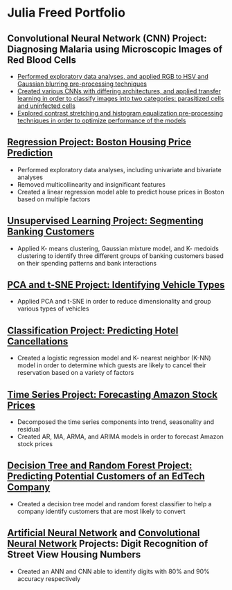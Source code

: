 # Julia Freed Portfolio

## Convolutional Neural Network (CNN) Project: Diagnosing Malaria using Microscopic Images of Red Blood Cells
- [Performed exploratory data analyses, and applied RGB to HSV and Gaussian blurring pre-processing techniques](https://gist.github.com/JuliaDale/1f902fc1521d66d49c9748f515ddeb30)
- [Created various CNNs with differing architectures, and applied transfer learning in order to classify images into two categories: parasitized cells and uninfected cells](https://gist.github.com/JuliaDale/b683941da8ba76410fc429279862965c)
- [Explored contrast stretching and histogram equalization pre-processing techniques in order to optimize performance of the models](https://gist.github.com/JuliaDale/12cd1fff7cdd485c6188551ca13b7329)

## [Regression Project: Boston Housing Price Prediction](file:///Users/ryanburwell/Downloads/Learners_Notebook_Boston_house_price.html)
- Performed exploratory data analyses, including univariate and bivariate analyses
- Removed multicollinearity and insignificant features
- Created a linear regression model able to predict house prices in Boston based on multiple factors

## [Unsupervised Learning Project: Segmenting Banking Customers](file:///Users/ryanburwell/Downloads/Learner_Notebook_Unsupervised_Learning_Project.html) 
- Applied K- means clustering, Gaussian mixture model, and K- medoids clustering to identify three different groups of banking customers based on their spending patterns and bank interactions 

## [PCA and t-SNE Project: Identifying Vehicle Types](file:///Users/ryanburwell/Downloads/Learner_Notebook_PCA_and_tSNE_Project.html)
- Applied PCA and t-SNE in order to reduce dimensionality and group various types of vehicles

## [Classification Project: Predicting Hotel Cancellations](file:///Users/ryanburwell/Downloads/Learner_Notebook_Project_Classification_ML.html)
- Created a logistic regression model and K- nearest neighbor (K-NN) model in order to determine which guests are likely to cancel their reservation based on a variety of factors

## [Time Series Project: Forecasting Amazon Stock Prices](file:///Users/ryanburwell/Downloads/Julia_Freed_Time_Series.html)
- Decomposed the time series components into trend, seasonality and residual 
- Created AR, MA, ARMA, and ARIMA models in order to forecast Amazon stock prices

## [Decision Tree and Random Forest Project: Predicting Potential Customers of an EdTech Company](file:///Users/ryanburwell/Downloads/Julia_Freed_Classification_PDS.html)
- Created a decision tree model and random forest classifier to help a company identify customers that are most likely to convert

## [Artificial Neural Network](file:///Users/ryanburwell/Downloads/Julia_Freed_ANN.html) and [Convolutional Neural Network](file:///Users/ryanburwell/Downloads/Julia_Freed_CNN.html) Projects: Digit Recognition of Street View Housing Numbers
- Created an ANN and CNN able to identify digits with 80% and 90% accuracy respectively
